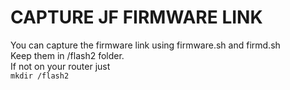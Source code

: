 # CAPTURE JF FIRMWARE LINK<br/>
You can capture the firmware link using firmware.sh and firmd.sh <br/>
Keep them in /flash2 folder. <br/>
If not on your router just <br/>
`mkdir /flash2`
